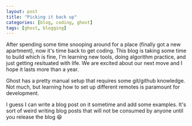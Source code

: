 ```yaml
---
layout: post
title: "Picking it back up"
categories: [blog, coding, ghost]
tags: [ghost, blogging]
---
```


After spending some time snooping around for a place (finally got a new apartment), now it's time back to get coding.
This blog is taking some time to build which is fine, I'm learning new tools, doing algorithm practice, and just getting resituated with life.
We are excited about our next move and I hope it lasts more than a year.

Ghost has a pretty manual setup that requires some git/github knowledge. Not much, but learning how to set up different remotes is paramount for development.

I guess I can write a blog post on it sometime and add some examples. It's sort of weird writing blog posts that will not be consumed by anyone until you release the blog :laughing:

